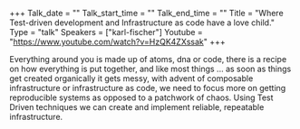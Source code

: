 +++
Talk_date = ""
Talk_start_time = ""
Talk_end_time = ""
Title = "Where Test-driven development and Infrastructure as code have a love child."
Type = "talk"
Speakers = ["karl-fischer"]
Youtube = "https://www.youtube.com/watch?v=HzQK4ZXssak"
+++

Everything around you is made up of atoms, dna or code, there is a recipe on how everything is put together, and like most things ... as soon as things get created organically it gets messy, with advent of composable infrastructure or infrastructure as code, we need to focus more on getting reproducible systems as opposed to a patchwork of chaos.
Using Test Driven techniques we can create and implement reliable, repeatable infrastructure.
